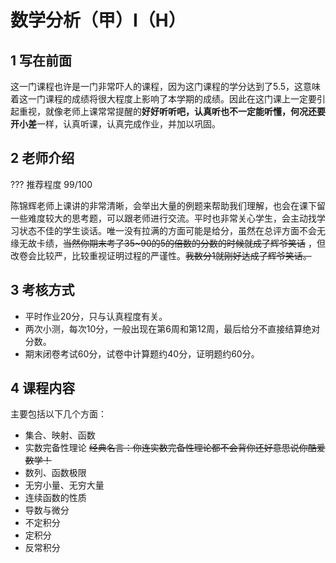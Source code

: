 # 数学分析（甲）Ⅰ（H）
## 1 写在前面
这一门课程也许是一门非常吓人的课程，因为这门课程的学分达到了5.5，这意味着这一门课程的成绩将很大程度上影响了本学期的成绩。因此在这门课上一定要引起重视，就像老师上课常常提醒的**好好听听吧，认真听也不一定能听懂，何况还要开小差**一样，认真听课，认真完成作业，并加以巩固。
## 2 老师介绍
??? 推荐程度
    99/100

陈锦辉老师上课讲的非常清晰，会举出大量的例题来帮助我们理解，也会在课下留一些难度较大的思考题，可以跟老师进行交流。平时也非常关心学生，会主动找学习状态不佳的学生谈话。唯一没有拉满的方面可能是给分，虽然在总评方面不会无缘无故卡绩，~~当然你期末考了35\~90的5的倍数的分数的时候就成了辉爷笑话~~ ，但改卷会比较严，比较重视证明过程的严谨性。~~我数分1就刚好达成了辉爷笑话。~~
## 3 考核方式
- 平时作业20分，只与认真程度有关。
- 两次小测，每次10分，一般出现在第6周和第12周，最后给分不直接结算绝对分数。
- 期末闭卷考试60分，试卷中计算题约40分，证明题约60分。
## 4 课程内容
主要包括以下几个方面：

- 集合、映射、函数
- 实数完备性理论 ~~经典名言：你连实数完备性理论都不会背你还好意思说你酷爱数学！~~
- 数列、函数极限
- 无穷小量、无穷大量
- 连续函数的性质
- 导数与微分
- 不定积分
- 定积分
- 反常积分